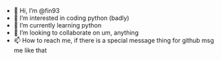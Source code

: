 - 👋 Hi, I’m @fin93
- 👀 I’m interested in coding python (badly)
- 🌱 I’m currently learning python
- 💞️ I’m looking to collaborate on um, anything
- 📫 How to reach me, if there is a special message thing for github msg me like that

<!---
fin93/fin93 is a ✨ special ✨ repository because its `README.md` (this file) appears on your GitHub profile.
You can click the Preview link to take a look at your changes.
--->
